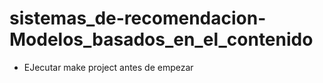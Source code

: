 # sistemas_de-recomendacion-Modelos_basados_en_el_contenido

- EJecutar make project antes de empezar